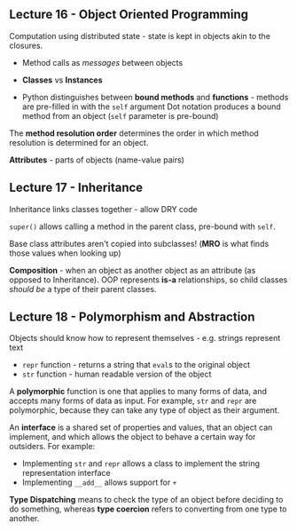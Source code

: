 ## Lecture 16 - Object Oriented Programming

Computation using distributed state - state is kept in objects akin to the closures.



- Method calls as *messages* between objects

- **Classes** vs **Instances**

- Python distinguishes between **bound methods** and **functions** - methods are pre-filled in with the `self` argument
  Dot notation produces a bound method from an object (`self` parameter is pre-bound)



The **method resolution order** determines the order in which method resolution is determined for an object.

**Attributes** - parts of objects (name-value pairs)



## Lecture 17 - Inheritance

Inheritance links classes together - allow DRY code

`super()` allows calling a method in the parent class, pre-bound with `self`.

Base class attributes aren't copied into subclasses! (**MRO** is what finds those values when looking up)

**Composition** - when an object as another object as an attribute (as opposed to Inheritance). 
OOP represents **is-a** relationships, so child classes *should be* a type of their parent classes.



## Lecture 18 - Polymorphism and Abstraction

Objects should know how to represent themselves - e.g. strings represent text

- `repr` function - returns a string that `eval`s to the original object
- `str` function - human readable version of the object



A **polymorphic** function is one that applies to many forms of data, and accepts many forms of data as input. For example, `str` and `repr` are polymorphic, because they can take any type of object as their argument.

An **interface** is a shared set of properties and values, that an object can implement, and which allows the object to behave a certain way for outsiders. For example:

- Implementing `str` and `repr` allows a class to implement the string representation interface
- Implementing `__add__` allows support for `+`



**Type Dispatching** means to check the type of an object before deciding to do something, whereas **type coercion** refers to converting from one type to another.

